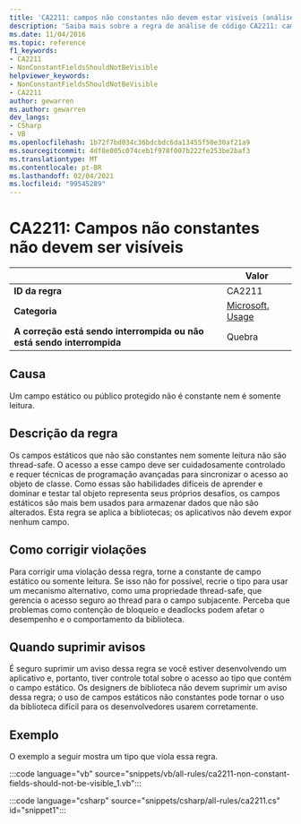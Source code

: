 ```yaml
---
title: 'CA2211: campos não constantes não devem estar visíveis (análise de código)'
description: 'Saiba mais sobre a regra de análise de código CA2211: campos não constantes não devem estar visíveis'
ms.date: 11/04/2016
ms.topic: reference
f1_keywords:
- CA2211
- NonConstantFieldsShouldNotBeVisible
helpviewer_keywords:
- NonConstantFieldsShouldNotBeVisible
- CA2211
author: gewarren
ms.author: gewarren
dev_langs:
- CSharp
- VB
ms.openlocfilehash: 1b72f7bd034c36bdcbdc6da13455f50e30af21a9
ms.sourcegitcommit: 4df8e005c074ceb1f978f007b222fe253be2baf3
ms.translationtype: MT
ms.contentlocale: pt-BR
ms.lasthandoff: 02/04/2021
ms.locfileid: "99545289"
---
```

# <a name="ca2211-non-constant-fields-should-not-be-visible"></a>CA2211: Campos não constantes não devem ser visíveis

| | Valor |
|-|-|
| **ID da regra** |CA2211|
| **Categoria** |[Microsoft. Usage](usage-warnings.md)|
| **A correção está sendo interrompida ou não está sendo interrompida** |Quebra|

## <a name="cause"></a>Causa

Um campo estático ou público protegido não é constante nem é somente leitura.

## <a name="rule-description"></a>Descrição da regra

Os campos estáticos que não são constantes nem somente leitura não são thread-safe. O acesso a esse campo deve ser cuidadosamente controlado e requer técnicas de programação avançadas para sincronizar o acesso ao objeto de classe. Como essas são habilidades difíceis de aprender e dominar e testar tal objeto representa seus próprios desafios, os campos estáticos são mais bem usados para armazenar dados que não são alterados. Esta regra se aplica a bibliotecas; os aplicativos não devem expor nenhum campo.

## <a name="how-to-fix-violations"></a>Como corrigir violações

Para corrigir uma violação dessa regra, torne a constante de campo estático ou somente leitura. Se isso não for possível, recrie o tipo para usar um mecanismo alternativo, como uma propriedade thread-safe, que gerencia o acesso seguro ao thread para o campo subjacente. Perceba que problemas como contenção de bloqueio e deadlocks podem afetar o desempenho e o comportamento da biblioteca.

## <a name="when-to-suppress-warnings"></a>Quando suprimir avisos

É seguro suprimir um aviso dessa regra se você estiver desenvolvendo um aplicativo e, portanto, tiver controle total sobre o acesso ao tipo que contém o campo estático. Os designers de biblioteca não devem suprimir um aviso dessa regra; o uso de campos estáticos não constantes pode tornar o uso da biblioteca difícil para os desenvolvedores usarem corretamente.

## <a name="example"></a>Exemplo

O exemplo a seguir mostra um tipo que viola essa regra.

:::code language="vb" source="snippets/vb/all-rules/ca2211-non-constant-fields-should-not-be-visible_1.vb":::

:::code language="csharp" source="snippets/csharp/all-rules/ca2211.cs" id="snippet1":::
